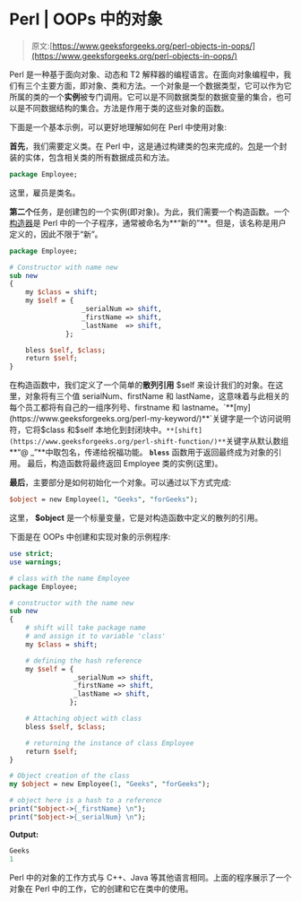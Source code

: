 # Perl | OOPs 中的对象

> 原文:[https://www.geeksforgeeks.org/perl-objects-in-oops/](https://www.geeksforgeeks.org/perl-objects-in-oops/)

Perl 是一种基于面向对象、动态和 T2 解释器的编程语言。在面向对象编程中，我们有三个主要方面，即对象、类和方法。一个对象是一个数据类型，它可以作为它所属的类的一个**实例**被专门调用。它可以是不同数据类型的数据变量的集合，也可以是不同数据结构的集合。方法是作用于类的这些对象的函数。

下面是一个基本示例，可以更好地理解如何在 Perl 中使用对象:

**首先**，我们需要定义类。在 Perl 中，这是通过构建类的包来完成的。[包](https://www.geeksforgeeks.org/packages-in-perl/)是一个封装的实体，包含相关类的所有数据成员和方法。

```perl
package Employee;

```

这里，雇员是类名。

**第二个**任务，是创建包的一个实例(即对象)。为此，我们需要一个构造函数。一个[构造器](https://www.geeksforgeeks.org/perl-constructors-and-destructors/)是 Perl 中的一个子程序，通常被命名为**“新的”**。但是，该名称是用户定义的，因此不限于“新”。

```perl
package Employee;

# Constructor with name new
sub new 
{
    my $class = shift;
    my $self = {
                  _serialNum => shift,
                  _firstName => shift,
                  _lastName  => shift,
              };

    bless $self, $class;
    return $self;
}
```

在构造函数中，我们定义了一个简单的**散列引用** $self 来设计我们的对象。在这里，对象将有三个值 serialNum、firstName 和 lastName，这意味着与此相关的每个员工都将有自己的一组序列号、firstname 和 lastname。`**[my](https://www.geeksforgeeks.org/perl-my-keyword/)**`关键字是一个访问说明符，它将$class 和$self 本地化到封闭块中。`**[shift](https://www.geeksforgeeks.org/perl-shift-function/)**`关键字从默认数组**“@ _”**中取包名，传递给祝福功能。
**`bless`** 函数用于返回最终成为对象的引用。
最后，构造函数将最终返回 Employee 类的实例(这里)。

**最后**，主要部分是如何初始化一个对象。可以通过以下方式完成:

```perl
$object = new Employee(1, "Geeks", "forGeeks");

```

这里， **$object** 是一个标量变量，它是对构造函数中定义的散列的引用。

下面是在 OOPs 中创建和实现对象的示例程序:

```perl
use strict;
use warnings;

# class with the name Employee
package Employee;

# constructor with the name new
sub new 
{            
    # shift will take package name 
    # and assign it to variable 'class'
    my $class = shift;    

    # defining the hash reference
    my $self = {                         
                _serialNum => shift,
                _firstName => shift,
                _lastName => shift,
               };

    # Attaching object with class
    bless $self, $class;

    # returning the instance of class Employee
    return $self;                         
}

# Object creation of the class
my $object = new Employee(1, "Geeks", "forGeeks");

# object here is a hash to a reference
print("$object->{_firstName} \n");             
print("$object->{_serialNum} \n");    
```

**Output:**

```perl
Geeks 
1

```

Perl 中的对象的工作方式与 C++、Java 等其他语言相同。上面的程序展示了一个对象在 Perl 中的工作，它的创建和它在类中的使用。